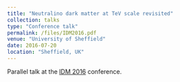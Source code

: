 ```yaml
---
title: "Neutralino dark matter at TeV scale revisited"
collection: talks
type: "Conference talk"
permalink: /files/IDM2016.pdf
venue: "University of Sheffield"
date: 2016-07-20
location: "Sheffield, UK"
---
```


Parallel talk at the [IDM 2016](https://indico.cern.ch/event/922783/) conference.
